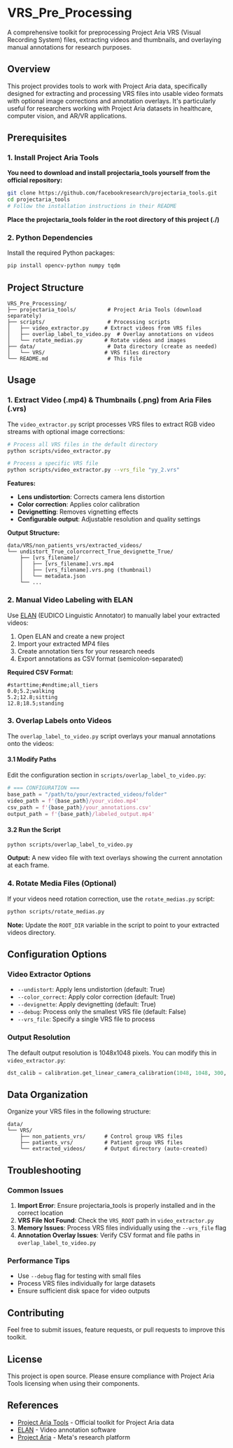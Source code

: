 # VRS_Pre_Processing

A comprehensive toolkit for preprocessing Project Aria VRS (Visual Recording System) files, extracting videos and thumbnails, and overlaying manual annotations for research purposes.

## Overview

This project provides tools to work with Project Aria data, specifically designed for extracting and processing VRS files into usable video formats with optional image corrections and annotation overlays. It's particularly useful for researchers working with Project Aria datasets in healthcare, computer vision, and AR/VR applications.

## Prerequisites

### 1. Install Project Aria Tools

**You need to download and install projectaria_tools yourself from the official repository:**

```bash
git clone https://github.com/facebookresearch/projectaria_tools.git
cd projectaria_tools
# Follow the installation instructions in their README
```

**Place the projectaria_tools folder in the root directory of this project (./)**

### 2. Python Dependencies

Install the required Python packages:

```bash
pip install opencv-python numpy tqdm
```

## Project Structure

```
VRS_Pre_Processing/
├── projectaria_tools/          # Project Aria Tools (download separately)
├── scripts/                    # Processing scripts
│   ├── video_extractor.py     # Extract videos from VRS files
│   ├── overlap_label_to_video.py  # Overlay annotations on videos
│   └── rotate_medias.py       # Rotate videos and images
├── data/                       # Data directory (create as needed)
│   └── VRS/                   # VRS files directory
└── README.md                   # This file
```

## Usage

### 1. Extract Video (.mp4) & Thumbnails (.png) from Aria Files (.vrs)

The `video_extractor.py` script processes VRS files to extract RGB video streams with optional image corrections:

```bash
# Process all VRS files in the default directory
python scripts/video_extractor.py

# Process a specific VRS file
python scripts/video_extractor.py --vrs_file "yy_2.vrs"
```

**Features:**
- **Lens undistortion**: Corrects camera lens distortion
- **Color correction**: Applies color calibration
- **Devignetting**: Removes vignetting effects
- **Configurable output**: Adjustable resolution and quality settings

**Output Structure:**
```
data/VRS/non_patients_vrs/extracted_videos/
└── undistort_True_colorcorrect_True_devignette_True/
    ├── [vrs_filename]/
    │   ├── [vrs_filename].vrs.mp4
    │   ├── [vrs_filename].vrs.png (thumbnail)
    │   └── metadata.json
    └── ...
```

### 2. Manual Video Labeling with ELAN

Use [ELAN](https://archive.mpi.nl/tla/elan) (EUDICO Linguistic Annotator) to manually label your extracted videos:

1. Open ELAN and create a new project
2. Import your extracted MP4 files
3. Create annotation tiers for your research needs
4. Export annotations as CSV format (semicolon-separated)

**Required CSV Format:**
```csv
#starttime;#endtime;all_tiers
0.0;5.2;walking
5.2;12.8;sitting
12.8;18.5;standing
```

### 3. Overlap Labels onto Videos

The `overlap_label_to_video.py` script overlays your manual annotations onto the videos:

#### 3.1 Modify Paths
Edit the configuration section in `scripts/overlap_label_to_video.py`:

```python
# === CONFIGURATION ===
base_path = "/path/to/your/extracted_videos/folder"
video_path = f'{base_path}/your_video.mp4'
csv_path = f'{base_path}/your_annotations.csv'
output_path = f'{base_path}/labeled_output.mp4'
```

#### 3.2 Run the Script
```bash
python scripts/overlap_label_to_video.py
```

**Output:** A new video file with text overlays showing the current annotation at each frame.

### 4. Rotate Media Files (Optional)

If your videos need rotation correction, use the `rotate_medias.py` script:

```bash
python scripts/rotate_medias.py
```

**Note:** Update the `ROOT_DIR` variable in the script to point to your extracted videos directory.

## Configuration Options

### Video Extractor Options

- `--undistort`: Apply lens undistortion (default: True)
- `--color_correct`: Apply color correction (default: True)  
- `--devignette`: Apply devignetting (default: True)
- `--debug`: Process only the smallest VRS file (default: False)
- `--vrs_file`: Specify a single VRS file to process

### Output Resolution

The default output resolution is 1048x1048 pixels. You can modify this in `video_extractor.py`:

```python
dst_calib = calibration.get_linear_camera_calibration(1048, 1048, 300, sensor_label)
```

## Data Organization

Organize your VRS files in the following structure:

```
data/
└── VRS/
    ├── non_patients_vrs/      # Control group VRS files
    ├── patients_vrs/          # Patient group VRS files
    └── extracted_videos/      # Output directory (auto-created)
```

## Troubleshooting

### Common Issues

1. **Import Error**: Ensure projectaria_tools is properly installed and in the correct location
2. **VRS File Not Found**: Check the `VRS_ROOT` path in `video_extractor.py`
3. **Memory Issues**: Process VRS files individually using the `--vrs_file` flag
4. **Annotation Overlay Issues**: Verify CSV format and file paths in `overlap_label_to_video.py`

### Performance Tips

- Use `--debug` flag for testing with small files
- Process VRS files individually for large datasets
- Ensure sufficient disk space for video outputs

## Contributing

Feel free to submit issues, feature requests, or pull requests to improve this toolkit.

## License

This project is open source. Please ensure compliance with Project Aria Tools licensing when using their components.

## References

- [Project Aria Tools](https://github.com/facebookresearch/projectaria_tools) - Official toolkit for Project Aria data
- [ELAN](https://archive.mpi.nl/tla/elan) - Video annotation software
- [Project Aria](https://about.meta.com/realitylabs/projectaria/) - Meta's research platform
